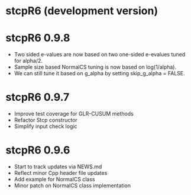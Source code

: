 # stcpR6 (development version)

# stcpR6 0.9.8
* Two sided e-values are now based on two one-sided e-evalues tuned for alpha/2.
* Sample size based NormalCS tuning is now based on log(1/alpha).
* We can still tune it based on g_alpha by setting skip_g_alpha = FALSE.

# stcpR6 0.9.7

* Improve test coverage for GLR-CUSUM methods
* Refactor Stcp constructor
* Simplify input check logic

# stcpR6 0.9.6

* Start to track updates via NEWS.md
* Reflect minor Cpp header file updates
* Add example for NormalCS class
* Minor patch on NormalCS class implementation
